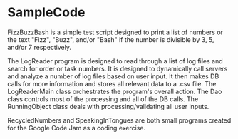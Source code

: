 SampleCode
==========

FizzBuzzBash is a simple test script designed to print a list of numbers or the text "Fizz", "Buzz", and/or "Bash" if the number is divisible by 3, 5, and/or 7 respectively.

The LogReader program is designed to read through a list of log files and search for order or task numbers. It is designed to dynamically call servers and analyze a number of log files based on user input. It then makes DB calls for more information and stores all relevant data to a .csv file. The LogReaderMain class orchestrates the program's overall action. The Dao class controls most of the processing and all of the DB calls. The RunningObject class deals with processing/validating all user inputs.

RecycledNumbers and SpeakingInTongues are both small programs created for the Google Code Jam as a coding exercise.
